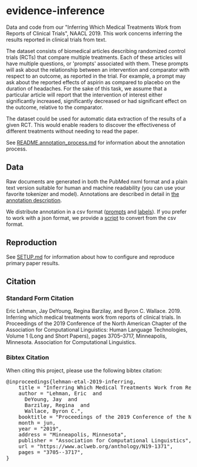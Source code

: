 # evidence-inference

Data and code from our "Inferring Which Medical Treatments Work from Reports of Clinical Trials", NAACL 2019. This work concerns inferring the results reported in clinical trials from text. 

The dataset consists of biomedical articles describing randomized control trials (RCTs) that compare multiple treatments. Each of these articles will have multiple questions, or 'prompts' associated with them. These prompts will ask about the relationship between an intervention and comparator with respect to an outcome, as reported in the trial. For example, a prompt may ask about the reported effects of aspirin as compared to placebo on the duration of headaches. For the sake of this task, we assume that a particular article will report that the intervention of interest either significantly increased, significantly decreased or had significant effect on the outcome, relative to the comparator.

The dataset could be used for automatic data extraction of the results of a given RCT. This would enable readers to discover the effectiveness of different treatments without needing to read the paper.

See [README.annotation_process.md](./README.annotation_process.md) for information about the annotation process.

## Data

Raw documents are generated in both the PubMed nxml format and a plain text version suitable for human and machine readability (you can use your favorite tokenizer and model). Annotations are described in detail in [the annotation description](./annotations/README.md).

We distribute annotation in a csv format ([prompts](./annotations/prompts_merged.csv) and [labels](./annotations/annotations_merged.csv)). If you prefer to work with a json format, we provide a [script](./evidence_inference/preprocess/convert_annotations_to_json.py) to convert from the csv format.

## Reproduction

See [SETUP.md](./SETUP.md) for information about how to configure and reproduce primary paper results.

## Citation

### Standard Form Citation

Eric Lehman, Jay DeYoung, Regina Barzilay, and Byron C. Wallace. 2019. Inferring which medical treatments work from reports of clinical trials. In Proceedings of the 2019 Conference of the North American Chapter of the Association for Computational Linguistics: Human Language Technologies, Volume 1 (Long and Short Papers), pages 3705–3717, Minneapolis, Minnesota. Association for Computational Linguistics.

### Bibtex Citation
When citing this project, please use the following bibtex citation:

<pre>
@inproceedings{lehman-etal-2019-inferring,
    title = "Inferring Which Medical Treatments Work from Reports of Clinical Trials",
    author = "Lehman, Eric  and
      DeYoung, Jay  and
      Barzilay, Regina  and
      Wallace, Byron C.",
    booktitle = "Proceedings of the 2019 Conference of the North {A}merican Chapter of the Association for Computational Linguistics: Human Language Technologies, Volume 1 (Long and Short Papers)",
    month = jun,
    year = "2019",
    address = "Minneapolis, Minnesota",
    publisher = "Association for Computational Linguistics",
    url = "https://www.aclweb.org/anthology/N19-1371",
    pages = "3705--3717",
}
</pre>
